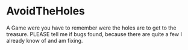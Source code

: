 # AvoidTheHoles
A Game were you have to remember were the holes are to get to the treasure. PLEASE tell me if bugs found, because there are quite a few I already know of and am fixing.
